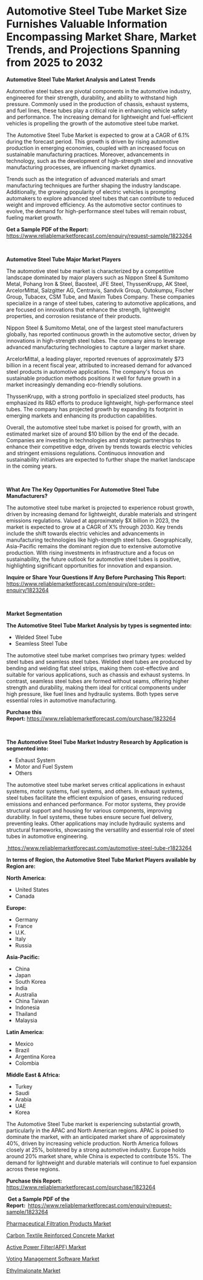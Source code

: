 <p><h1>Automotive Steel Tube Market Size Furnishes Valuable Information Encompassing Market Share, Market Trends, and Projections Spanning from 2025 to 2032</h1></p><p><strong>Automotive Steel Tube Market Analysis and Latest Trends</strong></p>
<p><p>Automotive steel tubes are pivotal components in the automotive industry, engineered for their strength, durability, and ability to withstand high pressure. Commonly used in the production of chassis, exhaust systems, and fuel lines, these tubes play a critical role in enhancing vehicle safety and performance. The increasing demand for lightweight and fuel-efficient vehicles is propelling the growth of the automotive steel tube market. </p><p>The Automotive Steel Tube Market is expected to grow at a CAGR of 6.1% during the forecast period. This growth is driven by rising automotive production in emerging economies, coupled with an increased focus on sustainable manufacturing practices. Moreover, advancements in technology, such as the development of high-strength steel and innovative manufacturing processes, are influencing market dynamics. </p><p>Trends such as the integration of advanced materials and smart manufacturing techniques are further shaping the industry landscape. Additionally, the growing popularity of electric vehicles is prompting automakers to explore advanced steel tubes that can contribute to reduced weight and improved efficiency. As the automotive sector continues to evolve, the demand for high-performance steel tubes will remain robust, fueling market growth.</p></p>
<p><strong>Get a Sample PDF of the Report:&nbsp;</strong> <a href="https://www.reliablemarketforecast.com/enquiry/request-sample/1823264?utm_campaign=2219&utm_medium=2&utm_source=Github&utm_content=ia&utm_term=30012025&utm_id=automotive-steel-tube">https://www.reliablemarketforecast.com/enquiry/request-sample/1823264</a></p>
<p>&nbsp;</p>
<p><strong>Automotive Steel Tube Major Market Players</strong></p>
<p><p>The automotive steel tube market is characterized by a competitive landscape dominated by major players such as Nippon Steel & Sumitomo Metal, Pohang Iron & Steel, Baosteel, JFE Steel, ThyssenKrupp, AK Steel, ArcelorMittal, Salzgitter AG, Centravis, Sandvik Group, Outokumpu, Fischer Group, Tubacex, CSM Tube, and Maxim Tubes Company. These companies specialize in a range of steel tubes, catering to automotive applications, and are focused on innovations that enhance the strength, lightweight properties, and corrosion resistance of their products.</p><p>Nippon Steel & Sumitomo Metal, one of the largest steel manufacturers globally, has reported continuous growth in the automotive sector, driven by innovations in high-strength steel tubes. The company aims to leverage advanced manufacturing technologies to capture a larger market share.</p><p>ArcelorMittal, a leading player, reported revenues of approximately $73 billion in a recent fiscal year, attributed to increased demand for advanced steel products in automotive applications. The company's focus on sustainable production methods positions it well for future growth in a market increasingly demanding eco-friendly solutions.</p><p>ThyssenKrupp, with a strong portfolio in specialized steel products, has emphasized its R&D efforts to produce lightweight, high-performance steel tubes. The company has projected growth by expanding its footprint in emerging markets and enhancing its production capabilities.</p><p>Overall, the automotive steel tube market is poised for growth, with an estimated market size of around $10 billion by the end of the decade. Companies are investing in technologies and strategic partnerships to enhance their competitive edge, driven by trends towards electric vehicles and stringent emissions regulations. Continuous innovation and sustainability initiatives are expected to further shape the market landscape in the coming years.</p></p>
<p>&nbsp;</p>
<p><strong>What Are The Key Opportunities For Automotive Steel Tube Manufacturers?</strong></p>
<p><p>The automotive steel tube market is projected to experience robust growth, driven by increasing demand for lightweight, durable materials and stringent emissions regulations. Valued at approximately $X billion in 2023, the market is expected to grow at a CAGR of X% through 2030. Key trends include the shift towards electric vehicles and advancements in manufacturing technologies like high-strength steel tubes. Geographically, Asia-Pacific remains the dominant region due to extensive automotive production. With rising investments in infrastructure and a focus on sustainability, the future outlook for automotive steel tubes is positive, highlighting significant opportunities for innovation and expansion.</p></p>
<p><strong>Inquire or Share Your Questions If Any Before Purchasing This Report:</strong> <a href="https://www.reliablemarketforecast.com/enquiry/pre-order-enquiry/1823264?utm_campaign=2219&utm_medium=2&utm_source=Github&utm_content=ia&utm_term=30012025&utm_id=automotive-steel-tube">https://www.reliablemarketforecast.com/enquiry/pre-order-enquiry/1823264</a></p>
<p>&nbsp;</p>
<p><strong>Market Segmentation</strong></p>
<p><strong>The Automotive Steel Tube Market Analysis by types is segmented into:</strong></p>
<p><ul><li>Welded Steel Tube</li><li>Seamless Steel Tube</li></ul></p>
<p><p>The automotive steel tube market comprises two primary types: welded steel tubes and seamless steel tubes. Welded steel tubes are produced by bending and welding flat steel strips, making them cost-effective and suitable for various applications, such as chassis and exhaust systems. In contrast, seamless steel tubes are formed without seams, offering higher strength and durability, making them ideal for critical components under high pressure, like fuel lines and hydraulic systems. Both types serve essential roles in automotive manufacturing.</p></p>
<p><strong>Purchase this Report:&nbsp;</strong><a href="https://www.reliablemarketforecast.com/purchase/1823264?utm_campaign=2219&utm_medium=2&utm_source=Github&utm_content=ia&utm_term=30012025&utm_id=automotive-steel-tube">https://www.reliablemarketforecast.com/purchase/1823264</a></p>
<p>&nbsp;</p>
<p><strong>The Automotive Steel Tube Market Industry Research by Application is segmented into:</strong></p>
<p><ul><li>Exhaust System</li><li>Motor and Fuel System</li><li>Others</li></ul></p>
<p><p>The automotive steel tube market serves critical applications in exhaust systems, motor systems, fuel systems, and others. In exhaust systems, steel tubes facilitate the efficient expulsion of gases, ensuring reduced emissions and enhanced performance. For motor systems, they provide structural support and housing for various components, improving durability. In fuel systems, these tubes ensure secure fuel delivery, preventing leaks. Other applications may include hydraulic systems and structural frameworks, showcasing the versatility and essential role of steel tubes in automotive engineering.</p></p>
<p><a href="https://www.reliablemarketforecast.com/automotive-steel-tube-r1823264?utm_campaign=2219&utm_medium=2&utm_source=Github&utm_content=ia&utm_term=30012025&utm_id=automotive-steel-tube">&nbsp;https://www.reliablemarketforecast.com/automotive-steel-tube-r1823264</a></p>
<p><strong>In terms of Region, the Automotive Steel Tube Market Players available by Region are:</strong></p>
<p>
    <p> <strong> North America: </strong>
        <ul>
            <li>United States</li>
            <li>Canada</li>
        </ul>
        </p> 
    <p> <strong> Europe: </strong>
        <ul>
            <li>Germany</li>
            <li>France</li>
            <li>U.K.</li>
            <li>Italy</li>
            <li>Russia</li>
        </ul>
        </p> 
    <p> <strong> Asia-Pacific: </strong>
        <ul>
            <li>China</li>
            <li>Japan</li>
            <li>South Korea</li>
            <li>India</li>
            <li>Australia</li>
            <li>China Taiwan</li>
            <li>Indonesia</li>
            <li>Thailand</li>
            <li>Malaysia</li>
        </ul>
        </p> 
    <p> <strong> Latin America: </strong>
        <ul>
            <li>Mexico</li>
            <li>Brazil</li>
            <li>Argentina Korea</li>
            <li>Colombia</li>
        </ul>
        </p> 
    <p> <strong> Middle East & Africa: </strong>
        <ul>
            <li>Turkey</li>
            <li>Saudi</li>
            <li>Arabia</li>
            <li>UAE</li>
            <li>Korea</li>
        </ul>
    </p>
    </p>
<p><p>The Automotive Steel Tube market is experiencing substantial growth, particularly in the APAC and North American regions. APAC is poised to dominate the market, with an anticipated market share of approximately 40%, driven by increasing vehicle production. North America follows closely at 25%, bolstered by a strong automotive industry. Europe holds around 20% market share, while China is expected to contribute 15%. The demand for lightweight and durable materials will continue to fuel expansion across these regions.</p></p>
<p><strong>Purchase this Report: </strong><a href="https://www.reliablemarketforecast.com/purchase/1823264?utm_campaign=2219&utm_medium=2&utm_source=Github&utm_content=ia&utm_term=30012025&utm_id=automotive-steel-tube">https://www.reliablemarketforecast.com/purchase/1823264</a></p>
<p>&nbsp;<strong>Get a Sample PDF of the Report:&nbsp;&nbsp;</strong><a href="https://www.reliablemarketforecast.com/enquiry/request-sample/1823264?utm_campaign=2219&utm_medium=2&utm_source=Github&utm_content=ia&utm_term=30012025&utm_id=automotive-steel-tube">https://www.reliablemarketforecast.com/enquiry/request-sample/1823264</a></p>
<p><strong></strong></p>
<p><p><a href="https://www.linkedin.com/pulse/market-analysis-forpharmaceutical-filtration-products-9bbmc?utm_campaign=2219&utm_medium=2&utm_source=Github&utm_content=ia&utm_term=30012025&utm_id=automotive-steel-tube">Pharmaceutical Filtration Products Market</a></p><p><a href="https://github.com/arvelm4nthig/Market-Research-Report-List-1/blob/main/carbon-textile-reinforced-concrete-market.md?utm_campaign=2219&utm_medium=2&utm_source=Github&utm_content=ia&utm_term=30012025&utm_id=automotive-steel-tube">Carbon Textile Reinforced Concrete Market</a></p><p><a href="https://www.linkedin.com/pulse/comprehensive-active-power-filterapf-market-report-2025-2032-lbwjc?utm_campaign=2219&utm_medium=2&utm_source=Github&utm_content=ia&utm_term=30012025&utm_id=automotive-steel-tube">Active Power Filter(APF) Market</a></p><p><a href="https://www.linkedin.com/pulse/voting-management-software-market-scope-shows-upward-3v6ve?utm_campaign=2219&utm_medium=2&utm_source=Github&utm_content=ia&utm_term=30012025&utm_id=automotive-steel-tube">Voting Management Software Market</a></p><p><a href="https://github.com/jaquelynhasenaue8/Market-Research-Report-List-1/blob/main/ethylmalonate-market.md?utm_campaign=2219&utm_medium=2&utm_source=Github&utm_content=ia&utm_term=30012025&utm_id=automotive-steel-tube">Ethylmalonate Market</a></p></p>